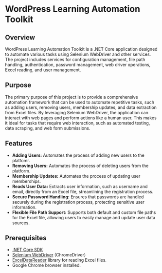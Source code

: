 # WordPress Learning Automation Toolkit

## Overview

WordPress Learning Automation Toolkit is a .NET Core application designed to automate various tasks using Selenium WebDriver and other services. 
The project includes services for configuration management, file path handling, authentication, password management, web driver operations, Excel reading, and user management.

## Purpose

The primary purpose of this project is to provide a comprehensive automation framework that can be used to automate repetitive tasks, such as adding users, removing users, membership updates, and data extraction from Excel files. 
By leveraging Selenium WebDriver, the application can interact with web pages and perform actions like a human user. This makes it ideal for tasks that require web interaction, such as automated testing, data scraping, and web form submissions.

## Features
- **Adding Users:** Automates the process of adding new users to the platfomr.
- **Removing Users:** Automates the process of deleting users from the platform.
- **Membership Updates:** Automates the process of updating user memberships.
- **Reads User Data:** Extracts user information, such as username and email, directly from an Excel file, streamlining the registration process.
- **Secure Password Handling:** Ensures that passwords are handled securely during the registration process, protecting sensitive user information.
- **Flexible File Path Support:** Supports both default and custom file paths for the Excel file, allowing users to easily manage and update user data sources.

## Prerequisites

- [.NET Core SDK](https://dotnet.microsoft.com/download)
- [Selenium WebDriver](https://www.selenium.dev/) (ChromeDriver)
- [ExcelDataReader](https://github.com/ExcelDataReader/ExcelDataReader) library for reading Excel files.
- Google Chrome browser installed.